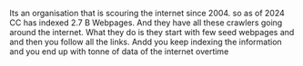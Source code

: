 Its an organisation that is scouring the internet since 2004.
so as of 2024 CC has indexed 2.7 B Webpages.
And they have all these crawlers going around the internet.
What they do is they start with few seed webpages and and then you follow all the links. Andd you keep indexing the information and you end up with tonne of data of the internet overtime
